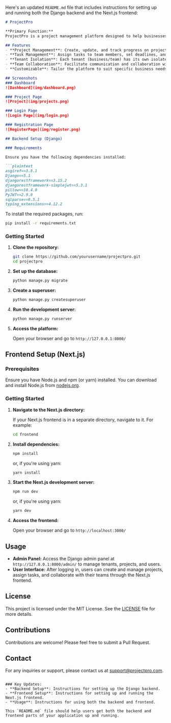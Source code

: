 Here's an updated `README.md` file that includes instructions for setting up and running both the Django backend and the Next.js frontend:

```markdown
# ProjectPro

**Primary Function:**  
ProjectPro is a project management platform designed to help businesses, teams, and freelancers organize their projects, tasks, and team collaboration within a single, unified platform. Each business or team (tenant) gets its own isolated environment, ensuring data privacy and customizability.

## Features
- **Project Management**: Create, update, and track progress on projects.
- **Task Management**: Assign tasks to team members, set deadlines, and monitor completion.
- **Tenant Isolation**: Each tenant (business/team) has its own isolated environment, ensuring data privacy.
- **Team Collaboration**: Facilitate communication and collaboration within teams.
- **Customizable**: Tailor the platform to suit specific business needs.

## Screenshots
### Dashboard
![Dashboard](img/dashboard.png)

### Project Page
![Project](img/projects.png)

### Login Page
![Login Page](img/login.png)

### Registration Page
![RegisterPage](img/register.png)

## Backend Setup (Django)

### Requirements

Ensure you have the following dependencies installed:

```plaintext
asgiref==3.8.1
Django==5.1
djangorestframework==3.15.2
djangorestframework-simplejwt==5.3.1
pillow==10.4.0
PyJWT==2.9.0
sqlparse==0.5.1
typing_extensions==4.12.2
```

To install the required packages, run:

```bash
pip install -r requirements.txt
```

### Getting Started

1. **Clone the repository:**

   ```bash
   git clone https://github.com/yourusername/projectpro.git
   cd projectpro
   ```

2. **Set up the database:**

   ```bash
   python manage.py migrate
   ```

3. **Create a superuser:**

   ```bash
   python manage.py createsuperuser
   ```

4. **Run the development server:**

   ```bash
   python manage.py runserver
   ```

5. **Access the platform:**

   Open your browser and go to `http://127.0.0.1:8000/`

## Frontend Setup (Next.js)

### Prerequisites

Ensure you have Node.js and npm (or yarn) installed. You can download and install Node.js from [nodejs.org](https://nodejs.org/).

### Getting Started

1. **Navigate to the Next.js directory:**

   If your Next.js frontend is in a separate directory, navigate to it. For example:

   ```bash
   cd frontend
   ```

2. **Install dependencies:**

   ```bash
   npm install
   ```

   or, if you're using yarn:

   ```bash
   yarn install
   ```

3. **Start the Next.js development server:**

   ```bash
   npm run dev
   ```

   or, if you're using yarn:

   ```bash
   yarn dev
   ```

4. **Access the frontend:**

   Open your browser and go to `http://localhost:3000/`

## Usage

- **Admin Panel:** Access the Django admin panel at `http://127.0.0.1:8000/admin/` to manage tenants, projects, and users.
- **User Interface:** After logging in, users can create and manage projects, assign tasks, and collaborate with their teams through the Next.js frontend.

## License

This project is licensed under the MIT License. See the [LICENSE](LICENSE) file for more details.

## Contributions

Contributions are welcome! Please feel free to submit a Pull Request.

## Contact

For any inquiries or support, please contact us at [support@projectpro.com](mailto:support@projectpro.com).
```

### Key Updates:
- **Backend Setup**: Instructions for setting up the Django backend.
- **Frontend Setup**: Instructions for setting up and running the Next.js frontend.
- **Usage**: Instructions for using both the backend and frontend.

This `README.md` file should help users get both the backend and frontend parts of your application up and running.